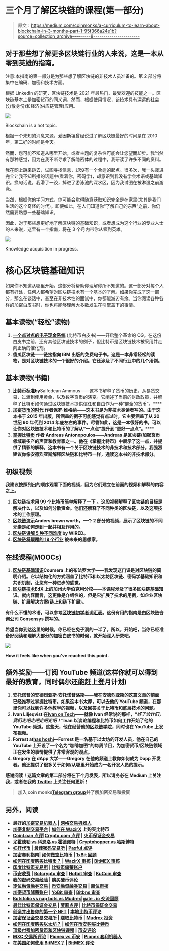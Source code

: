 # 三个月了解区块链的课程(第一部分)

> 原文：<https://medium.com/coinmonks/a-curriculum-to-learn-about-blockchain-in-3-months-part-1-95f366a24e1b?source=collection_archive---------8----------------------->

## 对于那些想了解更多区块链行业的人来说，这是一本从零到英雄的指南。

注意:本指南的第一部分是为那些想了解区块链的非技术人员准备的。第 2 部分将集中在编码、加密和技术方面。

根据 LinkedIn 的研究，区块链技术是 2021 年最热门、最受欢迎的技能之一。区块链基本上是加密货币的同义词，然而，根据使用情况，该技术具有深远的社会(分散身份)和经济(供应链管理)应用。

![](img/cfa3d3d8790c94a3123aa80610e2ce79.png)

Blockchain is a hot topic.

根据一个未知的消息来源，爱因斯坦曾经说过了解区块链最好的时间是在 2010 年，第二好的时间是今天。

然而，您可能不知道从哪里开始，或者主题的复杂性可能会让您望而却步。我当然有那种感觉，因为在我不断寻求了解隐密体的过程中，我研读了许多不同的资料。

我在网上跳来跳去，试图寻找信息，却没有一个合适的起点。很多次，我一头栽进完全让我不知所措的话题中(看着你，密码学)，却意识到我没有学会术语或基础知识。换句话说，我滑了一跤，掉进了游泳池的深水区，因为我试图在被淋湿之前游泳。

当然，根据你的学习方式，你可能会觉得随意获取知识完全是在家里(尤其是我们生活的这个奇怪的时代)。即便如此，在人们知道你“了解自己的东西”之前，你仍然需要熟悉一些基础知识。

因此，对于那些想更好地了解区块链的基础知识，或者想成为这个行业的专业人士的人来说，这里有一个指南，将在 3 个月内带你从零到英雄。

![](img/03146e88b1b954ed9e00ed3412670352.png)

Knowledge acquisition in progress.

# 核心区块链基础知识

如果你不知道从哪里开始，这部分将帮助你理解你所不知道的。这一部分对每个人都有好处，任何人都希望对区块链技术有一个基本的了解。如果你完成了这一部分，那么在谈话中，甚至在非技术性的面试中，你都能游刃有余。当你阅读各种各样的加密白皮书时，你也将能够理解大多数发生在引擎盖下的事情。

## 基本读物(“轻松”读物)

1.  [**一个点对点的电子现金系统**](https://bitcoin.org/bitcoin.pdf) (比特币白皮书)——开启整个革命的 OG。在这份白皮书之前，还有其他区块链技术的例子，但比特币是区块链技术被采用并走向正确的催化剂。
2.  [](https://www.ibm.com/downloads/cas/36KBMBOG)**傻瓜区块链——链接指向 IBM 出版的免费电子书。这是一本非常轻松的读物，是对区块链技术的一个很好的介绍。它还涉及了不同行业中的几个用例。**

## **基本读物(书籍)**

1.  **[**比特币标准**](https://www.goodreads.com/book/show/36448501-the-bitcoin-standard)by**Saifedean Ammous——这本书解释了货币的历史，从易货交易，过渡到使用黄金，以及数字货币的演变。它阐述了当前的财政政策，并解释了比特币如何通过区块链技术提供信任和自由作为一种“健全的货币”。****
2.  ****[**加密货币的时代**](https://www.goodreads.com/book/show/22174460-the-age-of-cryptocurrency) 作者保罗·维格纳**——这本书是为非技术类读者写的。由于这本书于 2015 年出版，所涵盖的例子可能感觉有点过时，它主要涵盖了从 20 世纪 90 年代到 2014 年底左右的事件。尽管如此，这是一本很好的书，可以让你对区块链技术和比特币的了解从“一点点”提升到“更好一点点”。******
3.  ******[**掌握比特币**](https://www.goodreads.com/book/show/21820378-mastering-bitcoin/) 作者 Andreas Antonopoulos——Andreas 是区块链/加密货币领域最多产的声音和教育家之一。他在《掌握比特币》中展示了这一点，并提供了精彩的解释。这本书有一个关于区块链技术的非技术和技术部分。我强烈建议你像安德烈亚斯解释区块链和比特币一样，通读这本书的非技术部分。******

## ****初级视频****

****我建议按照列出的顺序观看下面的视频，因为它们建立在前面的视频和解释的内容之上。****

1.  ****[**区块链技术用 99 个比特币简单解释了一下**](https://www.youtube.com/watch?v=2yJqjTiwpxM) 。这段视频解释了区块链的目标是解决什么，以及如何分散资金。他们还解释了不同种类的区块链，以及这项技术的工作原理。****
2.  ****[**区块链演示**](https://andersbrownworth.com/blockchain/)Anders brown worth。一个 2 部分的视频，展示了区块链的不同元素是如何走到一起并相互作用的。****
3.  ****[**区块链讲解 5 种不同难度**](https://www.youtube.com/watch?v=hYip_Vuv8J0) by WIRED。****
4.  ****[**区块链将颠覆的 19 个行业**](https://www.youtube.com/watch?v=G3psxs3gyf8) 被未来的思想家。****

## ****在线课程(MOOCs)****

1.  ****[**区块链基础知识**](https://www.coursera.org/learn/blockchain-basics)Coursera 上的**布法罗大学**——我发现这门课是对区块链的简明介绍。它以结构化的方式涵盖了比特币和以太坊区块链、密码学基础知识和共识机制，让您有一种进步的感觉。****
2.  ****[**区块链技术**](https://www.edx.org/new/course/blockchain-technology)EdX 上的**加州大学伯克利分校**——本课程涉及了很多区块链基础知识。就内容而言，这更像是介绍性的，但是它扩展了技术的用例，如企业区块链、扩展解决方案(链上和链下扩展)。****

******有什么不懂**的术语，可以参考[区块链初学者词汇表](https://consensys.net/knowledge-base/a-blockchain-glossary-for-beginners/)。这份有用的指南是由区块链咨询公司 Consensys 撰写的。****

****希望当你到达这里的时候，你已经在兔子洞的一半了。所以，开始吧，当你已经准备好阅读和理解大部分的加密白皮书的时候，就开始深入研究吧。****

****![](img/e0c982b690b87ff006f13e9c386d988f.png)****

****How it feels like when you’ve reached this point.****

## ****额外奖励——订阅 YouTube 频道(这样你就可以得到最好的教育，同时偶尔还能赶上登月计划)****

1.  ****安托诺普的安德烈亚斯·安托诺普洛斯——我在安德烈亚斯的这篇文章的前面已经推荐过掌握比特币。如果这本书太厚，可以去他的 YouTube 频道，在那里你可以找到许多他教学的视频，以及回答关于比特币和底层技术的问题。****
2.  ****Ivan Liljeqvist 在[Ivan on Tech](https://www.youtube.com/user/LiljeqvistIvan)——就像 Ivan 经常说的那样，“*好了伙计们，我们走吧走吧走吧走吧！*“Ivan 以谈论编程和比特币如何工作开始了他的 YouTube 频道。这些天，他在经营他的[区块链学院](https://academy.ivanontech.com)，同时也在 YouTube 上发布视频。****
3.  ****Forrest at[has hoshi](https://www.youtube.com/channel/UCQNHKsYDGlWefzv9MAaOJGA)—Forrest 是一名基于以太坊的开发人员，他在自己的 YouTube 上开设了一个名为“咖啡加密”的每周节目，为加密货币/区块链领域正在发生的事情提供了非常客观的观点。****
4.  ****Gregory 在 dApp 大学——Gregory 在他的频道上教你如何成为 Dapp 开发者。他还提供了很多关于如何/从哪里开始成为一名开发人员的提示。****

****感谢阅读！这篇文章的第二部分将在下个月发表，所以请务必在 Medium 上关注我，或者在我的 [Twitter](http://twitter.com/lukexzq) 上关注任何更新！****

> ****加入 coin monks[Telegram group](https://t.me/joinchat/PmKOYQ9NNKZlZGNl)并了解加密交易和投资****

## ****另外，阅读****

*   ****最好的[加密交易机器人](/coinmonks/crypto-trading-bot-c2ffce8acb2a) | [网格交易机器人](https://blog.coincodecap.com/grid-trading)****
*   ****[加密复制交易平台](/coinmonks/top-10-crypto-copy-trading-platforms-for-beginners-d0c37c7d698c) | [如何在 WazirX](/coinmonks/buy-bitcoin-on-wazirx-2d12b7989af1) 上购买比特币****
*   ****[CoinLoan 点评](/coinmonks/coinloan-review-18128b9badc4)|[Crypto.com 点评](/coinmonks/crypto-com-review-f143dca1f74c) | [火币保证金交易](/coinmonks/huobi-margin-trading-b3b06cdc1519)****
*   ****[尤霍德勒 vs 科恩洛 vs 霍德诺特](/coinmonks/youhodler-vs-coinloan-vs-hodlnaut-b1050acde55a) | [Cryptohopper vs 哈斯博特](https://blog.coincodecap.com/cryptohopper-vs-haasbot)****
*   ****[杠杆代币](/coinmonks/leveraged-token-3f5257808b22) | [最佳密码交易所](/coinmonks/crypto-exchange-dd2f9d6f3769) | [Paxful 点评](/coinmonks/paxful-review-4daf2354ab70)****
*   ****[加密套利](/coinmonks/crypto-arbitrage-guide-how-to-make-money-as-a-beginner-62bfe5c868f6)指南| [如何做空比特币](/coinmonks/how-to-short-bitcoin-568a2d0b4ae5) | [1xBit 回顾](https://blog.coincodecap.com/1xbit-review)****
*   ****[如何在印度购买比特币？](/coinmonks/buy-bitcoin-in-india-feb50ddfef94) | [WazirX 审核](/coinmonks/wazirx-review-5c811b074f5b) | [BitMEX 审核](https://blog.coincodecap.com/bitmex-review)****
*   ****[印度比特币交易所](/coinmonks/bitcoin-exchange-in-india-7f1fe79715c9) | [比特币储蓄账户](/coinmonks/bitcoin-savings-account-e65b13f92451)****
*   ****[币安收费](/coinmonks/binance-fees-8588ec17965) | [Botcrypto 审查](/coinmonks/botcrypto-review-2021-build-your-own-trading-bot-coincodecap-6b8332d736c7) | [Hotbit 审查](/coinmonks/hotbit-review-cd5bec41dafb) | [KuCoin 审查](https://blog.coincodecap.com/kucoin-review)****
*   ****[我的密码交易经验](/coinmonks/my-experience-with-crypto-copy-trading-d6feb2ce3ac5) | [购买硬币评论](https://blog.coincodecap.com/buycoins-review)****
*   ****[逐位融资融券交易](/coinmonks/bybit-margin-trading-e5071676244e) | [币安融资融券交易](/coinmonks/binance-margin-trading-c9eb5e9d2116) | [超位审核](/coinmonks/overbit-review-9446ed4f2188)****
*   ****[加密货币储蓄账户](/coinmonks/cryptocurrency-savings-accounts-be3bc0feffbf) | [YoBit 审查](/coinmonks/yobit-review-175464162c62) | [Bitbns 审查](/coinmonks/bitbns-review-38256a07e161)****
*   ****[Botsfolio vs nap bots vs Mudrex](/coinmonks/botsfolio-vs-napbots-vs-mudrex-c81344970c02)|[gate . io 交流回顾](/coinmonks/gate-io-exchange-review-61bf87b7078f)****
*   ****[最佳比特币保证金交易](/coinmonks/bitcoin-margin-trading-exchange-bcbfcbf7b8e3) | [萝莉点评](/coinmonks/lolli-review-e6ddc7895ad8) | [比特币保证金交易](https://blog.coincodecap.com/bityard-margin-trading)****
*   ****[创造并出售你的第一个 NFT](https://blog.coincodecap.com/create-nft) | [本地比特币评论](/coinmonks/localbitcoins-review-6cc001c6ed56)****
*   ****[加密保证金交易交易所](/coinmonks/crypto-margin-trading-exchanges-428b1f7ad108) | [赚取比特币](/coinmonks/earn-bitcoin-6e8bd3c592d9) | [Mudrex 投资](https://blog.coincodecap.com/mudrex-invest-review-the-best-way-to-invest-in-crypto)****
*   ****[如何在印度购买以太坊？](https://blog.coincodecap.com/buy-ethereum-in-india) | [如何在币安购买比特币](https://blog.coincodecap.com/buy-bitcoin-binance)****
*   ****[顶级付费加密货币和区块链课程](https://blog.coincodecap.com/blockchain-courses) | [币安评论](/coinmonks/binance-review-ee10d3bf3b6e)****
*   ****[MXC 交易所评论](/coinmonks/mxc-exchange-review-3af0ec1cba8c) | [Pionex vs 币安](https://blog.coincodecap.com/pionex-vs-binance) | [Pionex 套利机器人](https://blog.coincodecap.com/pionex-arbitrage-bot)****
*   ****[在美国如何使用 BitMEX？](https://blog.coincodecap.com/use-bitmex-in-usa) | [BitMEX 评论](https://blog.coincodecap.com/bitmex-review)****